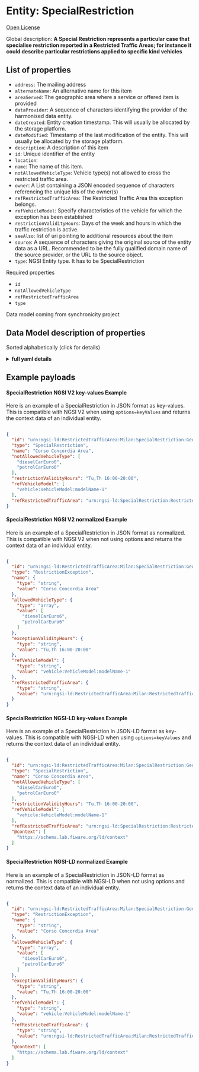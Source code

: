 Entity: SpecialRestriction  
==========================  
[Open License](https://github.com/smart-data-models//dataModel.Transportation/blob/master/SpecialRestriction/LICENSE.md)  
Global description: **A Special Restriction represents a particular case that specialise restriction reported in a Restricted Traffic Areas; for instance it could describe particular restrictions applied to specific kind vehicles**  

## List of properties  

- `address`: The mailing address  - `alternateName`: An alternative name for this item  - `areaServed`: The geographic area where a service or offered item is provided  - `dataProvider`: A sequence of characters identifying the provider of the harmonised data entity.  - `dateCreated`: Entity creation timestamp. This will usually be allocated by the storage platform.  - `dateModified`: Timestamp of the last modification of the entity. This will usually be allocated by the storage platform.  - `description`: A description of this item  - `id`: Unique identifier of the entity  - `location`:   - `name`: The name of this item.  - `notAllowedVehicleType`: Vehicle type(s) not allowed to cross the restricted traffic area.  - `owner`: A List containing a JSON encoded sequence of characters referencing the unique Ids of the owner(s)  - `refRestrictedTrafficArea`: The Restricted Traffic Area this exception belongs.  - `refVehicleModel`: Specify characteristics of the vehicle for which the exception has been established  - `restrictionValidityHours`: Days of the week and hours in which the traffic restriction is active.  - `seeAlso`: list of uri pointing to additional resources about the item  - `source`: A sequence of characters giving the original source of the entity data as a URL. Recommended to be the fully qualified domain name of the source provider, or the URL to the source object.  - `type`: NGSI Entity type. It has to be SpecialRestriction    
Required properties  
- `id`  - `notAllowedVehicleType`  - `refRestrictedTrafficArea`  - `type`    
Data model coming from synchronicity project  
## Data Model description of properties  
Sorted alphabetically (click for details)  
<details><summary><strong>full yaml details</strong></summary>    
```yaml  
SpecialRestriction:    
  description: 'A Special Restriction represents a particular case that specialise restriction reported in a Restricted Traffic Areas; for instance it could describe particular restrictions applied to specific kind vehicles'    
  properties:    
    address:    
      description: 'The mailing address'    
      properties:    
        addressCountry:    
          description: 'Property. The country. For example, Spain. Model:''https://schema.org/addressCountry'''    
          type: string    
        addressLocality:    
          description: 'Property. The locality in which the street address is, and which is in the region. Model:''https://schema.org/addressLocality'''    
          type: string    
        addressRegion:    
          description: 'Property. The region in which the locality is, and which is in the country. Model:''https://schema.org/addressRegion'''    
          type: string    
        areaServed:    
          description: 'Property. The geographic area where a service or offered item is provided. Model:''https://schema.org/areaServed'''    
          type: string    
        postOfficeBoxNumber:    
          description: 'Property. The post office box number for PO box addresses. For example, Spain. Model:''https://schema.org/postOfficeBoxNumber'''    
          type: string    
        postalCode:    
          description: 'Property. The postal code. For example, Spain. Model:''https://schema.org/https://schema.org/postalCode'''    
          type: string    
        streetAddress:    
          description: 'Property. The street address. Model:''https://schema.org/streetAddress'''    
          type: string    
      type: Property    
      x-ngsi:    
        model: https://schema.org/address    
    alternateName:    
      description: 'An alternative name for this item'    
      type: Property    
    areaServed:    
      description: 'The geographic area where a service or offered item is provided'    
      type: Property    
      x-ngsi:    
        model: https://schema.org/Text    
    dataProvider:    
      description: 'A sequence of characters identifying the provider of the harmonised data entity.'    
      type: Property    
    dateCreated:    
      description: 'Entity creation timestamp. This will usually be allocated by the storage platform.'    
      format: date-time    
      type: Property    
    dateModified:    
      description: 'Timestamp of the last modification of the entity. This will usually be allocated by the storage platform.'    
      format: date-time    
      type: Property    
    description:    
      description: 'A description of this item'    
      type: Property    
    id:    
      anyOf: &specialrestriction_-_properties_-_owner_-_items_-_anyof    
        - description: 'Property. Identifier format of any NGSI entity'    
          maxLength: 256    
          minLength: 1    
          pattern: ^[\w\-\.\{\}\$\+\*\[\]`|~^@!,:\\]+$    
          type: string    
        - description: 'Property. Identifier format of any NGSI entity'    
          format: uri    
          type: string    
      description: 'Unique identifier of the entity'    
      type: Property    
    location:    
      $id: https://geojson.org/schema/Geometry.json    
      $schema: "http://json-schema.org/draft-07/schema#"    
      oneOf:    
        - properties:    
            bbox:    
              items:    
                type: number    
              minItems: 4    
              type: array    
            coordinates:    
              items:    
                type: number    
              minItems: 2    
              type: array    
            type:    
              enum:    
                - Point    
              type: string    
          required:    
            - type    
            - coordinates    
          title: 'GeoJSON Point'    
          type: object    
        - properties:    
            bbox:    
              items:    
                type: number    
              minItems: 4    
              type: array    
            coordinates:    
              items:    
                items:    
                  type: number    
                minItems: 2    
                type: array    
              minItems: 2    
              type: array    
            type:    
              enum:    
                - LineString    
              type: string    
          required:    
            - type    
            - coordinates    
          title: 'GeoJSON LineString'    
          type: object    
        - properties:    
            bbox:    
              items:    
                type: number    
              minItems: 4    
              type: array    
            coordinates:    
              items:    
                items:    
                  items:    
                    type: number    
                  minItems: 2    
                  type: array    
                minItems: 4    
                type: array    
              type: array    
            type:    
              enum:    
                - Polygon    
              type: string    
          required:    
            - type    
            - coordinates    
          title: 'GeoJSON Polygon'    
          type: object    
        - properties:    
            bbox:    
              items:    
                type: number    
              minItems: 4    
              type: array    
            coordinates:    
              items:    
                items:    
                  type: number    
                minItems: 2    
                type: array    
              type: array    
            type:    
              enum:    
                - MultiPoint    
              type: string    
          required:    
            - type    
            - coordinates    
          title: 'GeoJSON MultiPoint'    
          type: object    
        - properties:    
            bbox:    
              items:    
                type: number    
              minItems: 4    
              type: array    
            coordinates:    
              items:    
                items:    
                  items:    
                    type: number    
                  minItems: 2    
                  type: array    
                minItems: 2    
                type: array    
              type: array    
            type:    
              enum:    
                - MultiLineString    
              type: string    
          required:    
            - type    
            - coordinates    
          title: 'GeoJSON MultiLineString'    
          type: object    
        - properties:    
            bbox:    
              items:    
                type: number    
              minItems: 4    
              type: array    
            coordinates:    
              items:    
                items:    
                  items:    
                    items:    
                      type: number    
                    minItems: 2    
                    type: array    
                  minItems: 4    
                  type: array    
                type: array    
              type: array    
            type:    
              enum:    
                - MultiPolygon    
              type: string    
          required:    
            - type    
            - coordinates    
          title: 'GeoJSON MultiPolygon'    
          type: object    
      title: 'GeoJSON Geometry'    
    name:    
      description: 'The name of this item.'    
      type: Property    
    notAllowedVehicleType:    
      description: 'Vehicle type(s) not allowed to cross the restricted traffic area.'    
      items:    
        enum:    
          - anyVehicle    
          - agriculturalVehicle    
          - bicycle    
          - bus    
          - car    
          - caravan    
          - carWithCaravan    
          - carWithTrailer    
          - constructionOrMaintenanceVehicle    
          - dieselCarEuro0    
          - dieselCarEuro1    
          - dieselCarEuro2    
          - dieselCarEuro3    
          - dieselCarEuro4    
          - dieselCarEuro5a    
          - dieselCarEuro5b    
          - dieselCarEuro6    
          - freightTransportVehicle    
          - lorry    
          - moped    
          - motorcycle    
          - motorcycleWithSideCar    
          - motorscooter    
          - petrolCarEuro0    
          - petrolCarEuro1    
          - petrolCarEuro2    
          - petrolCarEuro3    
          - petrolCarEuro4    
          - petrolCarEuro5    
          - petrolCarEuro6    
          - tanker    
          - trailer    
          - van    
        type: string    
      minItems: 1    
      type: Property    
      uniqueItems: true    
    owner:    
      description: 'A List containing a JSON encoded sequence of characters referencing the unique Ids of the owner(s)'    
      items:    
        anyOf: *specialrestriction_-_properties_-_owner_-_items_-_anyof    
        description: 'Property. Unique identifier of the entity'    
      type: Property    
    refRestrictedTrafficArea:    
      anyOf:    
        - description: 'Property. Identifier format of any NGSI entity'    
          maxLength: 256    
          minLength: 1    
          pattern: ^[\w\-\.\{\}\$\+\*\[\]`|~^@!,:\\]+$    
          type: string    
        - description: 'Property. Identifier format of any NGSI entity'    
          format: uri    
          type: string    
      description: 'The Restricted Traffic Area this exception belongs.'    
      type: Property    
    refVehicleModel:    
      description: 'Specify characteristics of the vehicle for which the exception has been established'    
      items:    
        anyOf: *specialrestriction_-_properties_-_owner_-_items_-_anyof    
        description: 'Property. Unique identifier of the entity'    
      type: Property    
    restrictionValidityHours:    
      description: 'Days of the week and hours in which the traffic restriction is active.'    
      type: Property    
    seeAlso:    
      description: 'list of uri pointing to additional resources about the item'    
      oneOf:    
        - items:    
            - format: uri    
              type: string    
          minItems: 1    
          type: array    
        - format: uri    
          type: string    
      type: Property    
    source:    
      description: 'A sequence of characters giving the original source of the entity data as a URL. Recommended to be the fully qualified domain name of the source provider, or the URL to the source object.'    
      type: Property    
    type:    
      description: 'NGSI Entity type. It has to be SpecialRestriction'    
      enum:    
        - SpecialRestriction    
      type: Property    
  required:    
    - id    
    - type    
    - notAllowedVehicleType    
    - refRestrictedTrafficArea    
  type: object    
```  
</details>    
## Example payloads    
#### SpecialRestriction NGSI V2 key-values Example    
Here is an example of a SpecialRestriction in JSON format as key-values. This is compatible with NGSI V2 when  using `options=keyValues` and returns the context data of an individual entity.  
```json  
{  
  "id": "urn:ngsi-ld:RestrictedTrafficArea:Milan:SpecialRestriction:GeoJson:ds51-1",  
  "type": "SpecialRestriction",  
  "name": "Corso Concordia Area",  
  "notAllowedVehicleType": [  
    "dieselCarEuro0",  
    "petrolCarEuro0"  
  ],  
  "restrictionValidityHours": "Tu,Th 16:00-20:00",  
  "refVehicleModel": [  
    "vehicle:VehicleModel:modelName-1"  
  ],  
  "refRestrictedTrafficArea": "urn:ngsi-ld:SpecialRestriction:RestrictedTrafficArea:Milan:GeoJson:ds51-1"  
}  
```  
#### SpecialRestriction NGSI V2 normalized Example    
Here is an example of a SpecialRestriction in JSON format as normalized. This is compatible with NGSI V2 when not using options and returns the context data of an individual entity.  
```json  
{  
  "id": "urn:ngsi-ld:RestrictedTrafficArea:Milan:SpecialRestriction:GeoJson:ds51-1",  
  "type": "RestrictionException",  
  "name": {  
    "type": "string",  
    "value": "Corso Concordia Area"  
  },  
  "allowedVehicleType": {  
    "type": "array",  
    "value": [  
      "dieselCarEuro6",  
      "petrolCarEuro6"  
    ]  
  },  
  "exceptionValidityHours": {  
    "type": "string",  
    "value": "Tu,Th 16:00-20:00"  
  },  
  "refVehicleModel": {  
    "type": "string",  
    "value": "vehicle:VehicleModel:modelName-1"  
  },  
  "refRestrictedTrafficArea": {  
    "type": "string",  
    "value": "urn:ngsi-ld:RestrictedTrafficArea:Milan:RestrictedTrafficAreas:GeoJson:ds51-1"  
  }  
}  
```  
#### SpecialRestriction NGSI-LD key-values Example    
Here is an example of a SpecialRestriction in JSON-LD format as key-values. This is compatible with NGSI-LD when  using `options=keyValues` and returns the context data of an individual entity.  
```json  
{  
  "id": "urn:ngsi-ld:RestrictedTrafficArea:Milan:SpecialRestriction:GeoJson:ds51-1",  
  "type": "SpecialRestriction",  
  "name": "Corso Concordia Area",  
  "notAllowedVehicleType": [  
    "dieselCarEuro0",  
    "petrolCarEuro0"  
  ],  
  "restrictionValidityHours": "Tu,Th 16:00-20:00",  
  "refVehicleModel": [  
    "vehicle:VehicleModel:modelName-1"  
  ],  
  "refRestrictedTrafficArea": "urn:ngsi-ld:SpecialRestriction:RestrictedTrafficArea:Milan:GeoJson:ds51-1",  
  "@context": [  
    "https://schema.lab.fiware.org/ld/context"  
  ]  
}  
```  
#### SpecialRestriction NGSI-LD normalized Example    
Here is an example of a SpecialRestriction in JSON-LD format as normalized. This is compatible with NGSI-LD when not using options and returns the context data of an individual entity.  
```json  
{  
  "id": "urn:ngsi-ld:RestrictedTrafficArea:Milan:SpecialRestriction:GeoJson:ds51-1",  
  "type": "RestrictionException",  
  "name": {  
    "type": "string",  
    "value": "Corso Concordia Area"  
  },  
  "allowedVehicleType": {  
    "type": "array",  
    "value": [  
      "dieselCarEuro6",  
      "petrolCarEuro6"  
    ]  
  },  
  "exceptionValidityHours": {  
    "type": "string",  
    "value": "Tu,Th 16:00-20:00"  
  },  
  "refVehicleModel": {  
    "type": "string",  
    "value": "vehicle:VehicleModel:modelName-1"  
  },  
  "refRestrictedTrafficArea": {  
    "type": "string",  
    "value": "urn:ngsi-ld:RestrictedTrafficArea:Milan:RestrictedTrafficAreas:GeoJson:ds51-1"  
  },  
  "@context": [  
    "https://schema.lab.fiware.org/ld/context"  
  ]  
}  
```  
